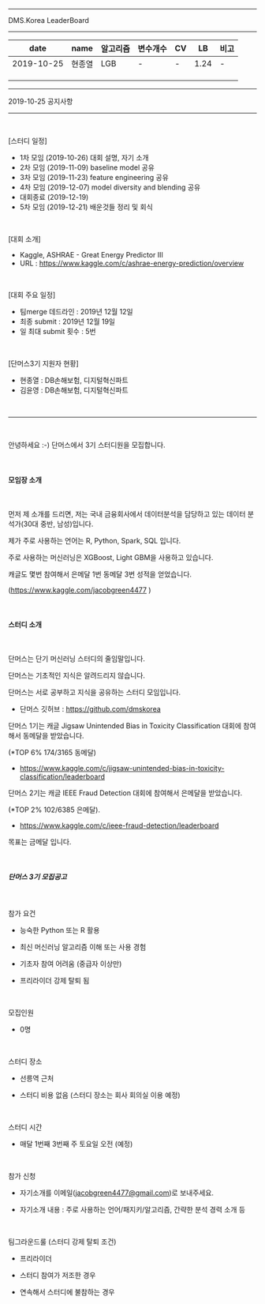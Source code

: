 <hr />
DMS.Korea LeaderBoard 
<hr />

| date| name | 알고리즘 | 변수개수 | CV | LB | 비고 |
|-----|------|---------|---------|----|-----|-----|
| 2019-10-25 | 현종열 | LGB | - | - | 1.24 | - |
|            |        |     |   |   |      |   |
|            |        |     |   |   |      |   |
|            |        |     |   |   |      |   |





<hr />
2019-10-25 공지사항
<hr />

<br />

[스터디 일정] 
- 1차 모임 (2019-10-26) 대회 설명, 자기 소개
- 2차 모임 (2019-11-09) baseline model 공유
- 3차 모임 (2019-11-23) feature engineering 공유
- 4차 모임 (2019-12-07) model diversity and blending 공유 
- 대회종료 (2019-12-19)
- 5차 모임 (2019-12-21) 배운것들 정리 및 회식 

<br />

[대회 소개]
- Kaggle, ASHRAE - Great Energy Predictor III
- URL : https://www.kaggle.com/c/ashrae-energy-prediction/overview

<br />

[대회 주요 일정]
- 팀merge 데드라인 : 2019년 12월 12일 
- 최종 submit : 2019년 12월 19일 
- 일 최대 submit 횟수 : 5번 

<br />

[단머스3기 지원자 현황]
- 현종열 : DB손해보험, 디지털혁신파트 
- 김윤영 : DB손해보험, 디지털혁신파트

<br />

<hr />

<br />

안녕하세요 :-)  단머스에서 3기 스터디원을 모집합니다. 

<br />

#### 모임장 소개

<br />

먼저 제 소개를 드리면, 저는 국내 금융회사에서 데이터분석을 담당하고 있는 데이터 분석가(30대 중반, 남성)입니다.

제가 주로 사용하는 언어는 R, Python, Spark, SQL 입니다.

주로 사용하는 머신러닝은 XGBoost, Light GBM을 사용하고 있습니다.

캐글도 몇번 참여해서 은메달 1번 동메달 3번 성적을 얻었습니다.

(https://www.kaggle.com/jacobgreen4477  )

<br />

#### 스터디 소개 

<br />

단머스는 단기 머신러닝 스터디의 줄임말입니다. 

단머스는 기초적인 지식은 알려드리지 않습니다. 

단머스는 서로 공부하고 지식을 공유하는 스터디 모임입니다. 


- 단머스 깃허브 : https://github.com/dmskorea  


단머스 1기는 캐글 Jigsaw Unintended Bias in Toxicity Classification 대회에 참여해서 동메달을 받았습니다. 

(*TOP 6% 174/3165 동메달)

- https://www.kaggle.com/c/jigsaw-unintended-bias-in-toxicity-classification/leaderboard  


단머스 2기는 캐글 IEEE Fraud Detection 대회에 참여해서 은메달을 받았습니다. 

(*TOP 2% 102/6385 은메달). 

- https://www.kaggle.com/c/ieee-fraud-detection/leaderboard 


목표는 금메달 입니다. 

<br />

##### 단머스 3기 모집공고 

<br />

참가 요건

- 능숙한 Python 또는 R 활용

- 최신 머신러닝 알고리즘 이해 또는 사용 경험

- 기초자 참여 어려움 (중급자 이상만)

- 프리라이더 강제 탈퇴 됨 

<br />

모집인원

- 0명 

<br />

스터디 장소 

- 선릉역 근처 

- 스터디 비용 없음 (스터디 장소는 회사 회의실 이용 예정)

<br />

스터디 시간 

- 매달 1번째 3번째 주 토요일 오전 (예정)

<br />

참가 신청

- 자기소개를 이메일(jacobgreen4477@gmail.com)로   보내주세요.

- 자기소개 내용 : 주로 사용하는 언어/패지키/알고리즘, 간략한 분석 경력 소개 등

<br />

팀그라운드룰 (스터디 강제 탈퇴 조건)

- 프리라이더 

- 스터디 참여가 저조한 경우

- 연속해서 스터디에 불참하는 경우 
